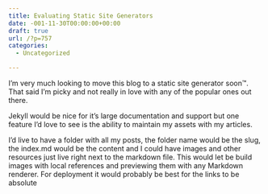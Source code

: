 ```yaml
---
title: Evaluating Static Site Generators
date: -001-11-30T00:00:00+00:00
draft: true
url: /?p=757
categories:
  - Uncategorized

---
```

I&#8217;m very much looking to move this blog to a static site generator soon™. That said I&#8217;m picky and not really in love with any of the popular ones out there.

Jekyll would be nice for it&#8217;s large documentation and support but one feature I&#8217;d love to see is the ability to maintain my assets with my articles.

I&#8217;d live to have a folder with all my posts, the folder name would be the slug, the index.md would be the content and I could have images and other resources just live right next to the markdown file. This would let be build images with local references and previewing them with any Markdown renderer. For deployment it would probably be best for the links to be absolute